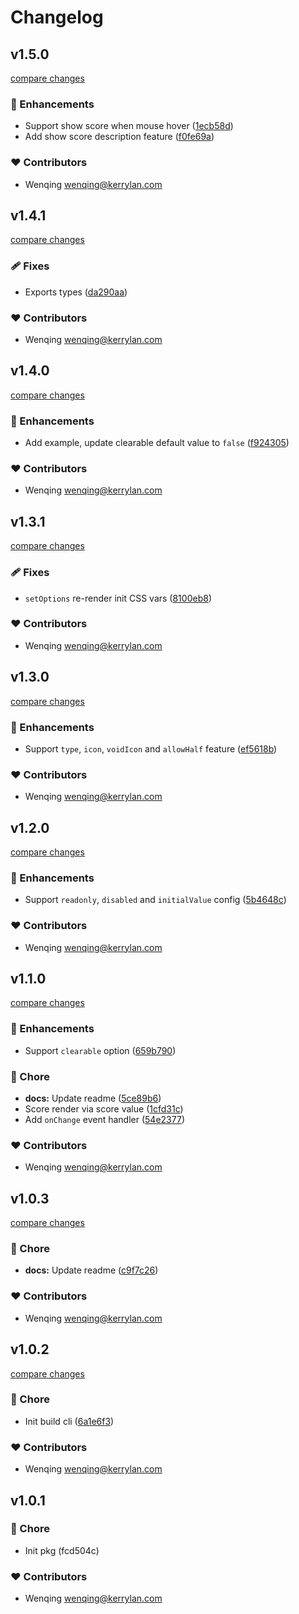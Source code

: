# Changelog


## v1.5.0

[compare changes](https://github.com/vcjs-dev/starscore/compare/v1.4.1...v1.5.0)

### 🚀 Enhancements

- Support show score when mouse hover ([1ecb58d](https://github.com/vcjs-dev/starscore/commit/1ecb58d))
- Add show score description feature ([f0fe69a](https://github.com/vcjs-dev/starscore/commit/f0fe69a))

### ❤️  Contributors

- Wenqing <wenqing@kerrylan.com>

## v1.4.1

[compare changes](https://github.com/vcjs-dev/starscore/compare/v1.4.0...v1.4.1)

### 🩹 Fixes

- Exports types ([da290aa](https://github.com/vcjs-dev/starscore/commit/da290aa))

### ❤️  Contributors

- Wenqing <wenqing@kerrylan.com>

## v1.4.0

[compare changes](https://github.com/vcjs-dev/starscore/compare/v1.3.1...v1.4.0)

### 🚀 Enhancements

- Add example, update clearable default value to `false` ([f924305](https://github.com/vcjs-dev/starscore/commit/f924305))

### ❤️  Contributors

- Wenqing <wenqing@kerrylan.com>

## v1.3.1

[compare changes](https://github.com/vcjs-dev/starscore/compare/v1.3.0...v1.3.1)

### 🩹 Fixes

- `setOptions` re-render init CSS vars ([8100eb8](https://github.com/vcjs-dev/starscore/commit/8100eb8))

### ❤️  Contributors

- Wenqing <wenqing@kerrylan.com>

## v1.3.0

[compare changes](https://github.com/vcjs-dev/starscore/compare/v1.2.0...v1.3.0)

### 🚀 Enhancements

- Support `type`, `icon`, `voidIcon` and `allowHalf` feature ([ef5618b](https://github.com/vcjs-dev/starscore/commit/ef5618b))

### ❤️  Contributors

- Wenqing <wenqing@kerrylan.com>

## v1.2.0

[compare changes](https://github.com/vcjs-dev/starscore/compare/v1.1.0...v1.2.0)

### 🚀 Enhancements

- Support `readonly`, `disabled` and `initialValue` config ([5b4648c](https://github.com/vcjs-dev/starscore/commit/5b4648c))

### ❤️  Contributors

- Wenqing <wenqing@kerrylan.com>

## v1.1.0

[compare changes](https://github.com/vcjs-dev/starscore/compare/v1.0.3...v1.1.0)

### 🚀 Enhancements

- Support `clearable` option ([659b790](https://github.com/vcjs-dev/starscore/commit/659b790))

### 🏡 Chore

- **docs:** Update readme ([5ce89b6](https://github.com/vcjs-dev/starscore/commit/5ce89b6))
- Score render via score value ([1cfd31c](https://github.com/vcjs-dev/starscore/commit/1cfd31c))
- Add `onChange` event handler ([54e2377](https://github.com/vcjs-dev/starscore/commit/54e2377))

### ❤️  Contributors

- Wenqing <wenqing@kerrylan.com>

## v1.0.3

[compare changes](https://github.com/vcjs-dev/starscore/compare/v1.0.2...v1.0.3)

### 🏡 Chore

- **docs:** Update readme ([c9f7c26](https://github.com/vcjs-dev/starscore/commit/c9f7c26))

### ❤️  Contributors

- Wenqing <wenqing@kerrylan.com>

## v1.0.2

[compare changes](https://github.com/vcjs-dev/starscore/compare/v1.0.1...v1.0.2)

### 🏡 Chore

- Init build cli ([6a1e6f3](https://github.com/vcjs-dev/starscore/commit/6a1e6f3))

### ❤️  Contributors

- Wenqing <wenqing@kerrylan.com>

## v1.0.1


### 🏡 Chore

- Init pkg (fcd504c)

### ❤️  Contributors

- Wenqing <wenqing@kerrylan.com>

